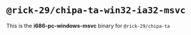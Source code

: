# `@rick-29/chipa-ta-win32-ia32-msvc`

This is the **i686-pc-windows-msvc** binary for `@rick-29/chipa-ta`
